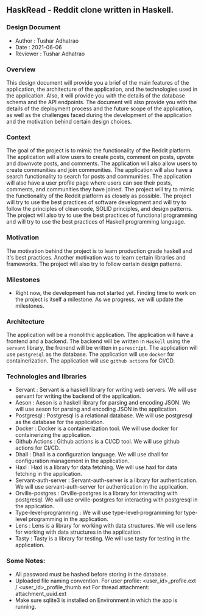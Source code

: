 ## HaskRead - Reddit clone written in Haskell.

### Design Document

- Author : Tushar Adhatrao
- Date : 2021-06-06
- Reviewer : Tushar Adhatrao

### Overview

This design document will provide you a brief of the main features of the application, the architecture of the application, and the technologies used in the application. Also, it will provide you with the details of the database schema and the API endpoints. The document
will also provide you with the details of the deployment process and the future scope of the application, as well as the challenges faced during the development of the application and the motivation behind certain design choices.

### Context

The goal of the project is to mimic the functionality of the Reddit platform. The application will allow users to create posts, comment on posts, upvote and downvote posts, and comments. The application will also allow users to create communities and join communities. The application will also have a search functionality to search for posts and communities. The application will also have a user profile page where users can see their posts, comments, and communities they have joined. The project will try to mimic the functionality of the Reddit platform as closely as possible.
The project will try to use the best practices of software development and will try to follow the principles of clean code, SOLID principles, and design patterns. The project will also try to use the best practices of functional programming and will try to use the best practices of Haskell programming language.

### Motivation

The motivation behind the project is to learn production grade haskell and it's best practices. Another motivation was to learn certain
libraries and frameworks. The project will also try to follow certain design patterns.

### Milestones

- Right now, the development has not started yet. Finding time to work on the project is itself a milestone. As we progress, we will update the milestones.

### Architecture

The application will be a monolithic application. The application will have a frontend and a backend. The backend will be written in `Haskell` using the `servant` library, the fronend will be written in `purescript`. The application will use `postgresql` as the database. The application will use `docker` for containerization. The application will use `github actions` for CI/CD.

### Technologies and libraries

- Servant : Servant is a haskell library for writing web servers. We will use servant for writing the backend of the application.
- Aeson : Aeson is a haskell library for parsing and encoding JSON. We will use aeson for parsing and encoding JSON in the application.
- Postgresql : Postgresql is a relational database. We will use postgresql as the database for the application.
- Docker : Docker is a containerization tool. We will use docker for containerizing the application.
- Github Actions : Github actions is a CI/CD tool. We will use github actions for CI/CD.
- Dhall : Dhall is a configuration language. We will use dhall for configuration management in the application.
- Haxl : Haxl is a library for data fetching. We will use haxl for data fetching in the application.
- Servant-auth-server : Servant-auth-server is a library for authentication. We will use servant-auth-server for authentication in the application.
- Orville-postgres : Orville-postgres is a library for interacting with postgresql. We will use orville-postgres for interacting with postgresql in the application.
- Type-level-programming : We will use type-level-programming for type-level programming in the application.
- Lens : Lens is a library for working with data structures. We will use lens for working with data structures in the application.
- Tasty : Tasty is a library for testing. We will use tasty for testing in the application.

### Some Notes:

- All password must be hashed before storing in the database.
- Uploaded file naming convention.
  For user profile: <user_id>_profile.ext / <user_id>_profile_thumb.ext
  For thread attachment: attachment_uuid.ext
- Make sure sqlite3 is installed on Environment in which the app is running.
